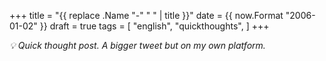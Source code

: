 +++
title = "{{ replace .Name "-" " " | title }}"
date = {{ now.Format "2006-01-02" }}
draft = true
tags = [
    "english",
    "quickthoughts",
]
+++

_💡 Quick thought post. A bigger tweet but on my own platform._
